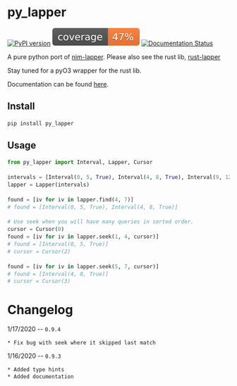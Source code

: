 # py_lapper
[![PyPI version](https://badge.fury.io/py/py-lapper.svg)](https://badge.fury.io/py/py-lapper)
![Coverage](./coverage.svg)
[![Documentation Status](https://readthedocs.org/projects/py-lapper/badge/?version=latest)](https://py-lapper.readthedocs.io/en/latest/?badge=latest)


A pure python port of [nim-lapper](https://github.com/brentp/nim-lapper). Please also see the rust lib, [rust-lapper](https://crates.io/crates/rust-lapper)

Stay tuned for a pyO3 wrapper for the rust lib.

Documentation can be found [here](https://py-lapper.readthedocs.io/en/latest/).

## Install

```bash
pip install py_lapper
```

## Usage

```python
from py_lapper import Interval, Lapper, Cursor

intervals = [Interval(0, 5, True), Interval(4, 8, True), Interval(9, 12, True)]
lapper = Lapper(intervals)

found = [iv for iv in lapper.find(4, 7)]
# found = [Interval(0, 5, True), Interval(4, 8, True)]

# Use seek when you will have many queries in sorted order.
cursor = Cursor(0)
found = [iv for iv in lapper.seek(1, 4, cursor)]
# found = [Interval(0, 5, True)]
# cursor = Cursor(2)

found = [iv for iv in lapper.seek(5, 7, cursor)]
# found = [Interval(4, 8, True)]
# cursor = Cursor(3)
```

# Changelog

1/17/2020 -- `0.9.4`

    * Fix bug with seek where it skipped last match

1/16/2020 -- `0.9.3`

    * Added type hints
    * Added documentation
